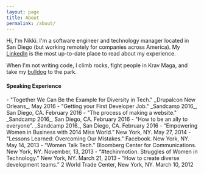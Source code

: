 ```yaml
---
layout: page
title: About
permalink: /about/
---
```


Hi, I'm Nikki.  I'm a software engineer and technology manager located in San Diego (but working remotely for companies across America).  My [LinkedIn][] is the most up-to-date place to read about my experience.  

When I'm not writing code, I climb rocks, fight people in Krav Maga, and take my [bulldog][] to the park.

<h4>Speaking Experience</h4>
- "Together We Can Be the Example for Diversity in Tech." _Drupalcon New Orleans_, May 2016
- "Getting your First Developer Job." _Sandcamp 2016_, San Diego, CA. February 2016
- "The process of making a website." _Sandcamp 2016_, San Diego, CA. February 2016
- "How to be an ally to everyone". _Sandcamp 2016_, San Diego, CA. February 2016
- “Empowering Women in Business with 2014 Miss World.” New York, NY. May 27, 2014
- "Lessons Learned: Overcoming Our Mistakes." Facebook. New York, NY. May 14, 2013
- “Women Talk Tech.” Bloomberg Center for Communications. New York, NY. November, 13, 2013
- “#techinmotion. Struggles of Women in Technology.” New York, NY. March 21, 2013
- “How to create diverse development teams.” 2 World Trade Center, New York, NY. March 10, 2012

[LinkedIn]: https://www.linkedin.com/in/nikkistevens
[bulldog]: http://instagram.com/poodlethebulldog
